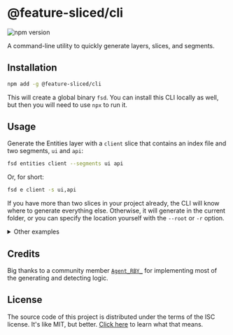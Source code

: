 # @feature-sliced/cli

![npm version](https://img.shields.io/npm/v/@feature-sliced/cli)

A command-line utility to quickly generate layers, slices, and segments.

## Installation

```bash
npm add -g @feature-sliced/cli
```

This will create a global binary `fsd`. You can install this CLI locally as well, but then you will need to use `npx` to run it.

## Usage

Generate the Entities layer with a `client` slice that contains an index file and two segments, `ui` and `api`:

```bash
fsd entities client --segments ui api
```

Or, for short:

```bash
fsd e client -s ui,api
```

If you have more than two slices in your project already, the CLI will know where to generate everything else. Otherwise, it will generate in the current folder, or you can specify the location yourself with the `--root` or `-r` option.

<details><summary>Other examples</summary>

- Generate the Shared layer with a `ui` segment and an index file in the `src/` folder:

  ```bash
  fsd shared ui -r src
  ```

- Generate the Entities layer with slices `user` and `city`, each with an `api` segment:

  ```bash
  fsd e user city -s api
  ```

- Generate the Features layer with an `auth` slice containing segments `api` and `model`:

  ```bash
  fsd feature auth -s api,model
  ```

- Generate the Widgets layer with an index file in the ../fsd/ folder:

  ```bash
  fsd widgets header --root ../fsd/
  ```

- Generate the Pages layer with slices home and about, each with an ui segment

  ```bash
  fsd pages home,about -s ui
  ```

- Generate the App layer:
  ```
  fsd app
  ```

</details>

## Credits

Big thanks to a community member [`Agent_RBY_`](https://github.com/AgentRBY) for implementing most of the generating and detecting logic.

## License

The source code of this project is distributed under the terms of the ISC license. It's like MIT, but better. [Click here](https://choosealicense.com/licenses/isc/) to learn what that means.
